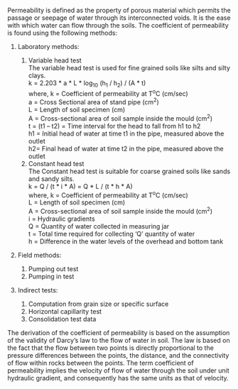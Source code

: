 Permeability is defined as the property of porous material which permits the passage or seepage of water through its interconnected voids. It is the ease with which water can flow through the soils. The coefficient of permeability is found using the following methods:
1. Laboratory methods:
	1. Variable head test <br />
	The variable head test is used for fine grained soils like silts and silty clays. <br />
	k = 2.203 * a * L * log<sub>10</sub> (h<sub>1</sub> / h<sub>2</sub>) / (A * t) <br />
	where, k = Coefficient of permeability at T<sup>o</sup>C (cm/sec) <br />
	a = Cross Sectional area of stand pipe (cm<sup>2</sup>) <br />
	L = Length of soil specimen (cm) <br />
	A = Cross-sectional area of soil sample inside the mould (cm<sup>2</sup>) <br />
	t = (t1 – t2) = Time interval for the head to fall from h1 to h2 <br />
	h1 = Initial head of water at time t1 in the pipe, measured above the outlet <br />
	h2= Final head of water at time t2 in the pipe, measured above the outlet <br />
	2. Constant head test <br />
	The Constant head test is suitable for coarse grained soils like sands and sandy silts. <br />
	k = Q / (t * i * A) = Q * L / (t * h * A) <br />
	where, k = Coefficient of permeability at T<sup>o</sup>C (cm/sec) <br />
	L = Length of soil specimen (cm) <br />
	A = Cross-sectional area of soil sample inside the mould (cm<sup>2</sup>) <br />
	i = Hydraulic gradients <br />
	Q = Quantity of water collected in measuring jar <br />
	t = Total time required for collecting ‘Q’ quantity of water <br />
	h = Difference in the water levels of the overhead and bottom tank <br />

2. Field methods:
	1. Pumping out test
	2. Pumping in test

3. Indirect tests:
	1. Computation from grain size or specific surface
	2. Horizontal capillarity test
	3. Consolidation test data
	
The derivation of the coefficient of permeability is based on the assumption of the validity of Darcy’s law to the flow of water in soil. The law is based on the fact that the flow between two points is directly proportional to the pressure differences between the points, the distance, and the connectivity of flow within rocks between the points. The term coefficient of permeability implies the velocity of flow of water through the soil under unit hydraulic gradient, and consequently has the same units as that of velocity.
